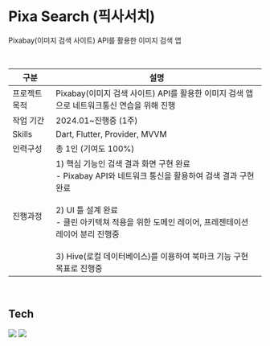 # Pixa Search (픽사서치)

Pixabay(이미지 검색 사이트) API를 활용한 이미지 검색 앱


<br>

|구분|설명|
|----|---|
|프로젝트 목적|Pixabay(이미지 검색 사이트) API를 활용한 이미지 검색 앱으로 네트워크통신 연습을 위해 진행
|작업 기간|2024.01~진행중 (1주)
|Skills|Dart, Flutter, Provider, MVVM
|인력구성|총 1인 (기여도 100%)
|진행과정|1) 핵심 기능인 검색 결과 화면 구현 완료<br>- Pixabay API와 네트워크 통신을 활용하여 검색 결과 구현 완료<br><br>2) UI 틀 설계 완료<br>- 클린 아키텍쳐 적용을 위한 도메인 레이어, 프레젠테이션 레이어 분리 진행중<br><br>3) Hive(로컬 데이터베이스)를 이용하여 북마크 기능 구현 목표로 진행중

<br>

## Tech

<a href="" target="_blank"><img src="https://img.shields.io/badge/Flutter-02569B?style=flat&logo=Flutter&logoColor=white"/></a> 
<a href="" target="_blank"><img src="https://img.shields.io/badge/Dart-0175C2?style=flat&logo=Dart&logoColor=white"/></a>
